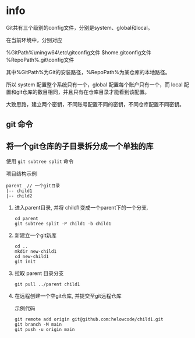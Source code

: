 # info

Git共有三个级别的config文件，分别是system、global和local。

在当前环境中，分别对应

%GitPath%\mingw64\etc\gitconfig文件
$home.gitconfig文件
%RepoPath%.git\config文件

其中%GitPath%为Git的安装路径，%RepoPath%为某仓库的本地路径。

所以 system 配置整个系统只有一个，global 配置每个账户只有一个，而 local 配置和git仓库的数目相同，并且只有在仓库目录才能看到该配置。

大致思路，建立两个密钥，不同账号配置不同的密钥，不同仓库配置不同密钥。

## git 命令

## 将一个git仓库的子目录拆分成一个单独的库

使用 `git subtree split` 命令

项目结构示例

   ```tree
   parent  // 一个git目录
   |-- child1
   |-- child2
   ```

1. 进入parent目录, 并将 child1 变成一个parent下的一个分支.

   ```shell
   cd parent
   git subtree split -P child1 -b child1
   ```

2. 新建立一个git新库

   ```shell
   cd ..
   mkdir new-child1
   cd new-child1
   git init
   ```

3. 拉取 parent 目录分支

   ```shell
   git pull ../parent child1
   ```

4. 在远程创建一个空git仓库, 并提交至git远程仓库

   示例代码

   ```shell
   git remote add origin git@github.com:helowcode/child1.git
   git branch -M main
   git push -u origin main
   ```
